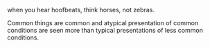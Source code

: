 when you hear hoofbeats, think horses, not zebras. 

Common things are common and atypical presentation of common conditions are seen more than typical presentations of less common conditions. 